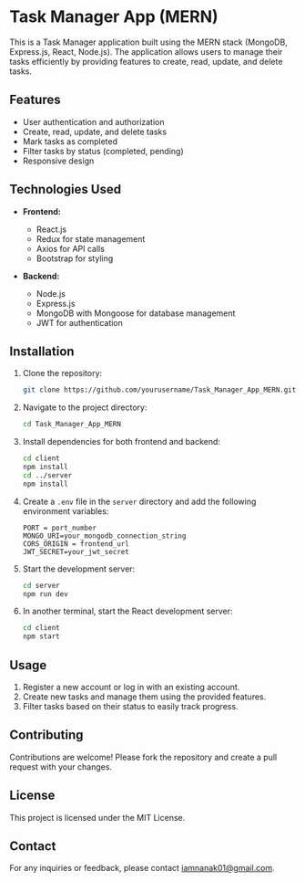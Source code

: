 # Task Manager App (MERN)

This is a Task Manager application built using the MERN stack (MongoDB, Express.js, React, Node.js). The application allows users to manage their tasks efficiently by providing features to create, read, update, and delete tasks.

## Features

- User authentication and authorization
- Create, read, update, and delete tasks
- Mark tasks as completed
- Filter tasks by status (completed, pending)
- Responsive design

## Technologies Used

- **Frontend:**

  - React.js
  - Redux for state management
  - Axios for API calls
  - Bootstrap for styling

- **Backend:**
  - Node.js
  - Express.js
  - MongoDB with Mongoose for database management
  - JWT for authentication

## Installation

1. Clone the repository:

   ```bash
   git clone https://github.com/yourusername/Task_Manager_App_MERN.git
   ```

2. Navigate to the project directory:

   ```bash
   cd Task_Manager_App_MERN
   ```

3. Install dependencies for both frontend and backend:

   ```bash
   cd client
   npm install
   cd ../server
   npm install
   ```

4. Create a `.env` file in the `server` directory and add the following environment variables:

   ```
   PORT = port_number
   MONGO_URI=your_mongodb_connection_string
   CORS_ORIGIN = frontend_url
   JWT_SECRET=your_jwt_secret
   ```

5. Start the development server:

   ```bash
   cd server
   npm run dev
   ```

6. In another terminal, start the React development server:
   ```bash
   cd client
   npm start
   ```

## Usage

1. Register a new account or log in with an existing account.
2. Create new tasks and manage them using the provided features.
3. Filter tasks based on their status to easily track progress.

## Contributing

Contributions are welcome! Please fork the repository and create a pull request with your changes.

## License

This project is licensed under the MIT License.

## Contact

For any inquiries or feedback, please contact iamnanak01@gmail.com.

